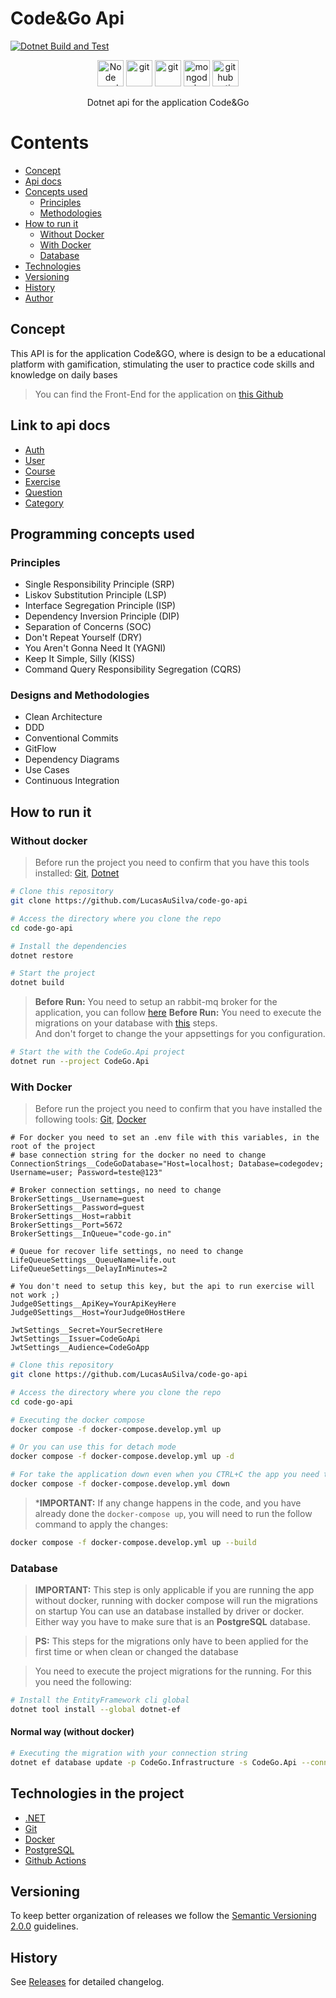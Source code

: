# Code&Go Api

[![Dotnet Build and Test](https://github.com/LucasAuSilva/code-go-api/actions/workflows/dotnet-build-test.yml/badge.svg?branch=master)](https://github.com/LucasAuSilva/code-go-api/actions/workflows/dotnet-build-test.yml)

<!-- <div align="center">
  <img height="60%" width="60%" src="https://github.com/rmanguinho/clean-ts-api/blob/master/public/img/logo-course.png?raw=true" alt="Node and typescript"/>
</div> -->

<div align="center">
  <img height="42" width="42" src="https://simpleicons.now.sh/dotnet/512BD4" alt="Node and typescript"/>
  <img height="42" width="42" src="https://simpleicons.now.sh/nuget/004880" alt="git" />
  <img height="42" width="42" src="https://simpleicons.now.sh/git/F05032" alt="git" />
  <img height="42" width="42" src="https://simpleicons.now.sh/postgresql/4169E1" alt="mongodb logo" />
  <img height="42" width="42" src="https://simpleicons.now.sh/githubactions/2088FF" alt="github actions logo" />
</div>

<p align="center">Dotnet api for the application Code&Go</p>

Contents
=============

<!--ts-->
* [Concept](#concept)
* [Api docs](#link-to-api-docs)
* [Concepts used](#programming-concepts-used)
  * [Principles](#principles)
  * [Methodologies](#designs-and-methodologies)
* [How to run it](#how-to-run-it)
  * [Without Docker](#without-docker)
  * [With Docker](#with-docker)
  * [Database](#database)
* [Technologies](#technologies-in-the-project)
* [Versioning](#versioning)
* [History](#history)
* [Author](#author)
<!--te-->

## Concept

This API is for the application Code&GO, where is design to be a educational platform with gamification, stimulating the user to practice code skills and knowledge on daily bases  
> You can find the Front-End for the application on [this Github](https://github.com/guiillescas/code-and-go)

## Link to api docs

- [Auth](./Docs/Api/Auth.md)
- [User](./Docs/Api/User.md)
- [Course](./Docs/Api/Course.md)
- [Exercise](./Docs/Api/Exercise.md)
- [Question](./Docs/Api/Question.md)
- [Category](./Docs/Api/Category.md)

## Programming concepts used

### Principles

* Single Responsibility Principle (SRP)
* Liskov Substitution Principle (LSP)
* Interface Segregation Principle (ISP)
* Dependency Inversion Principle (DIP)
* Separation of Concerns (SOC)
* Don't Repeat Yourself (DRY)
* You Aren't Gonna Need It (YAGNI)
* Keep It Simple, Silly (KISS)
* Command Query Responsibility Segregation (CQRS)

### Designs and Methodologies

* Clean Architecture
* DDD
* Conventional Commits
* GitFlow
* Dependency Diagrams
* Use Cases
* Continuous Integration
<!-- * Continuous Delivery -->

## How to run it

### Without docker

> Before run the project you need to confirm that you have this tools installed:
> [Git](https://git-scm.com), [Dotnet](https://dotnet.microsoft.com/download)

```bash
# Clone this repository
git clone https://github.com/LucasAuSilva/code-go-api
```
```bash
# Access the directory where you clone the repo
cd code-go-api
```
```bash
# Install the dependencies
dotnet restore
```
```bash
# Start the project
dotnet build
```

> **Before Run:** You need to setup an rabbit-mq broker for the application, you can follow [here](./Docs/configuration/rabbitmq.md) 
> **Before Run:** You need to execute the migrations on your database with [this](#database) steps.  
> And don't forget to change the your appsettings for you configuration.

```bash
# Start the with the CodeGo.Api project
dotnet run --project CodeGo.Api
```

### With Docker

> Before run the project you need to confirm that you have installed the following tools:
> [Git](https://git-scm.com), [Docker](https://www.docker.com/)

```text
# For docker you need to set an .env file with this variables, in the root of the project
# base connection string for the docker no need to change
ConnectionStrings__CodeGoDatabase="Host=localhost; Database=codegodev; Username=user; Password=teste@123"

# Broker connection settings, no need to change
BrokerSettings__Username=guest
BrokerSettings__Password=guest
BrokerSettings__Host=rabbit
BrokerSettings__Port=5672
BrokerSettings__InQueue="code-go.in"

# Queue for recover life settings, no need to change
LifeQueueSettings__QueueName=life.out
LifeQueueSettings__DelayInMinutes=2

# You don't need to setup this key, but the api to run exercise will not work ;)
Judge0Settings__ApiKey=YourApiKeyHere
Judge0Settings__Host=YourJudge0HostHere

JwtSettings__Secret=YourSecretHere
JwtSettings__Issuer=CodeGoApi
JwtSettings__Audience=CodeGoApp
```

```bash
# Clone this repository
git clone https://github.com/LucasAuSilva/code-go-api
```
```bash
# Access the directory where you clone the repo
cd code-go-api
```
```bash
# Executing the docker compose
docker compose -f docker-compose.develop.yml up
```
```bash
# Or you can use this for detach mode
docker compose -f docker-compose.develop.yml up -d
```
```bash
# For take the application down even when you CTRL+C the app you need to make this
docker compose -f docker-compose.develop.yml down
```
> ***IMPORTANT:** If any change happens in the code, and you have already done the `docker-compose up`, you will need to run the follow command to apply the changes:
```bash
docker compose -f docker-compose.develop.yml up --build
```

### Database
> **IMPORTANT:** This step is only applicable if you are running the app without docker, running with docker compose will run the migrations on startup
> You can use an database installed by driver or docker. Either way you have to make sure that is an **PostgreSQL** database.

> **PS:** This steps for the migrations only have to been applied for the first time or when clean or changed the database

> You need to execute the project migrations for the running. For this you need the following:

```bash
# Install the EntityFramework cli global
dotnet tool install --global dotnet-ef
```

#### Normal way (without docker)
```bash
# Executing the migration with your connection string
dotnet ef database update -p CodeGo.Infrastructure -s CodeGo.Api --connection "your connection string goes here"
```

## Technologies in the project

* [.NET](https://dotnet.microsoft.com/)
* [Git](https://git-scm.com/)
* [Docker](https://www.docker.com/)
* [PostgreSQL](https://www.postgresql.org/)
* [Github Actions](https://github.com/features/actions)

## Versioning

To keep better organization of releases we follow the [Semantic Versioning 2.0.0](http://semver.org/) guidelines.

## History

See [Releases](https://github.com/LucasAuSilva/code-go-api/releases) for detailed changelog.
